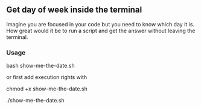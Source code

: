 
## Get day of week inside the terminal

Imagine you are focused in your code but you need to know which day it is. How great would it be to run a script and get the answer without leaving the terminal.


### Usage

bash show-me-the-date.sh

or first add execution rights with

chmod +x show-me-the-date.sh

./show-me-the-date.sh

 

